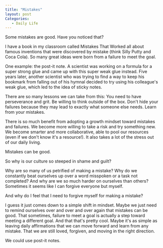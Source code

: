 ```yaml
---
title: "Mistakes"
layout: post
Categories:
   - Daily Life
---
```

Some mistakes are good. Have you noticed that?

I have a book in my classroom called Mistakes That Worked all about famous inventions that were discovered by mistake (think Silly Putty and Coca Cola). So many great ideas were born from a failure to meet the goal.

One example: the post-it note. A scientist was working on a formula for a super strong glue and came up with this super weak glue instead. Five years later, another scientist who was trying to find a way to keep his bookmark from falling out of his hymnal decided to try using his colleague&#39;s weak glue, which led to the idea of sticky notes.

There are so many lessons we can take from this: You need to have perseverance and grit. Be willing to think outside of the box. Don&#39;t hide your failures because they may lead to exactly what someone else needs. Learn from your mistakes.

There is so much benefit from adopting a growth mindset toward mistakes and failures. We become more willing to take a risk and try something new. We become smarter and more collaborative, able to pool our resources (even if we don&#39;t know it&#39;s a resource!). It also takes a lot of the stress out of our daily living.

Mistakes can be good.

So why is our culture so steeped in shame and guilt?

Why are so many of us petrified of making a mistake? Why do we constantly beat ourselves up over a word misspoken or a task not completed? And why are we so much harder on ourselves than others? Sometimes it seems like I can forgive everyone but myself.

And why do I feel that I need to forgive myself for making a mistake?

I guess it just comes down to a simple shift in mindset. Maybe we just need to remind ourselves over and over and over again that mistakes can be good. That sometimes, failure to meet a goal is actually a step toward meeting a different goal. And that that&#39;s pretty cool. Maybe it&#39;s as simple as leaving daily affirmations that we can move forward and learn from any mistake. That we are still loved, forgiven, and moving in the right direction.

We could use post-it notes.
